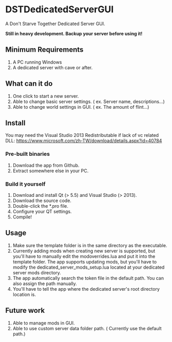 # DSTDedicatedServerGUI
A Don't Starve Together Dedicated Server GUI.

**Still in heavy development. Backup your server before using it!**

## Minimum Requirements

1. A PC running Windows
2. A dedicated server with cave or after.

## What can it do

1. One click to start a new server.
2. Able to change basic server settings. ( ex. Server name, descriptions...)
3. Able to change world settings in GUI. ( ex. The amount of flint...)

## Install

You may need the Visual Studio 2013 Redistributable if lack of vc related DLL: https://www.microsoft.com/zh-TW/download/details.aspx?id=40784

### Pre-built binaries

1. Download the app from Github.
2. Extract somewhere else in your PC.

### Build it yourself

1. Download and install Qt (> 5.5) and Visual Studio (> 2013).
2. Download the source code.
3. Double-click the *.pro file.
4. Configure your QT settings.
5. Compile!

## Usage

1. Make sure the template folder is in the same directory as the executable.
2. Currently adding mods when creating new server is supported, but you'll have to manually edit the modoverrides.lua and put it into the template folder. The app supports updating mods, but you'll have to modify the dedicated_server_mods_setup.lua located at your dedicated server mods directory.
3. The app automatically search the token file in the default path. You can also assign the path manually.
4. You'll have to tell the app where the dedicated server's root directory location is.

## Future work

1. Able to manage mods in GUI.
2. Able to use custom server data folder path. ( Currently use the default path.)
